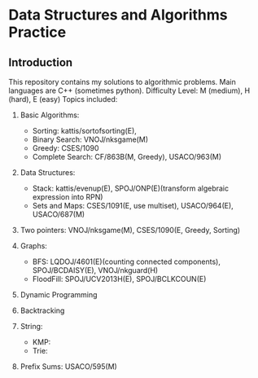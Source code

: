 # Data Structures and Algorithms Practice
## Introduction
This repository contains my solutions to algorithmic problems. Main languages are C++ (sometimes python). 
Difficulty Level: M (medium), H (hard), E (easy)
Topics included:
1. Basic Algorithms:
    * Sorting: kattis/sortofsorting(E),
    * Binary Search: VNOJ/nksgame(M)
    * Greedy: CSES/1090
    * Complete Search: CF/863B(M, Greedy), USACO/963(M)

2. Data Structures:
    * Stack: kattis/evenup(E), SPOJ/ONP(E)(transform algebraic expression into RPN)
    * Sets and Maps: CSES/1091(E, use multiset), USACO/964(E), USACO/687(M)
    

3. Two pointers: VNOJ/nksgame(M), CSES/1090(E, Greedy, Sorting)

4. Graphs:
    * BFS: LQDOJ/4601(E)(counting connected components), SPOJ/BCDAISY(E), VNOJ/nkguard(H)
    * FloodFill: SPOJ/UCV2013H(E), SPOJ/BCLKCOUN(E)

5. Dynamic Programming

6. Backtracking

7. String:
    * KMP:
    * Trie:

8. Prefix Sums: USACO/595(M)